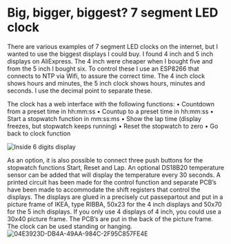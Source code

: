# Big, bigger, biggest? 7 segment LED clock

There are various examples of 7 segment LED clocks on the internet, but I wanted to use the biggest displays I could buy. I found 4 inch and 5 inch displays on AliExpress. The 4 inch were cheaper when I bought five and from the 5 inch I bought six.
To control these I use an ESP8266 that connects to NTP via Wifi, to assure the correct time.
The 4 inch clock shows hours and minutes, the 5 inch clock shows hours, minutes and seconds. I use the decimal point to separate these.

The clock has a web interface with the following functions:
•	Countdown from a preset time in hh:mm:ss
•	Countup to a preset time in hh:mm:ss
•	Start a stopwatch function in mm:ss:ms
•	Show the lap time (display freezes, but stopwatch keeps running)
•	Reset the stopwatch to zero
•	Go back to clock function

![Inside 6 digits display](https://github.com/rvangelder11/Big-Digital-clock-with-5-inch-displays/assets/90907092/d76a12e9-9b08-444d-879d-8efd1917c493)
 
As an option, it is also possible to connect three push buttons for the stopwatch functions Start, Reset and Lap.
An optional DS18B20 temperature sensor can be added that will display the temperature every 30 seconds.
A printed circuit has been made for the control function and separate PCB’s have been made to accommodate the shift registers that control the displays.
The displays are glued in a precisely cut passepartout and put in a picture frame of IKEA, type RIBBA, 50x23 for the 4 inch displays and 50x70 for the 5 inch displays. If you only use 4 displays of 4 inch, you could use a 30x40 picture frame. The PCB’s are put in the back of the picture frame. The clock can be used standing or hanging. 
![04E3923D-DB4A-49AA-984C-2F95C857FE4E](https://github.com/rvangelder11/Big-Digital-clock-with-5-inch-displays/assets/90907092/90b241ce-252c-43e6-af24-74f1e56b5de8)
